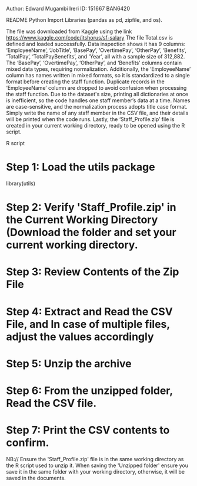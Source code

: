 Author: Edward Mugambi Ireri
ID: 151667
BAN6420


README
Python
Import Libraries (pandas as pd, zipfile, and os).

The file was downloaded from Kaggle using the link https://www.kaggle.com/code/itshorus/sf-salary
The file Total.csv is defined and loaded successfully. Data inspection shows it has 9 columns: ‘EmployeeName’, ‘JobTitle’, ‘BasePay’, ‘OvertimePay’, ‘OtherPay’, ‘Benefits’, ‘TotalPay’, ‘TotalPayBenefits’, and ‘Year’, all with a sample size of 312,882. The ‘BasePay’, ‘OvertimePay’, ‘OtherPay’, and ‘Benefits’ columns contain mixed data types, requiring normalization. Additionally, the ‘EmployeeName’ column has names written in mixed formats, so it is standardized to a single format before creating the staff function.
Duplicate records in the ‘EmployeeName’ column are dropped to avoid confusion when processing the staff function. Due to the dataset's size, printing all dictionaries at once is inefficient, so the code handles one staff member’s data at a time. Names are case-sensitive, and the normalization process adopts title case format. Simply write the name of any staff member in the CSV file, and their details will be printed when the code runs. Lastly, the ‘Staff_Profile.zip’ file is created in your current working directory, ready to be opened using the R script.

R script
# Step 1: Load the utils package
library(utils)
# Step 2: Verify 'Staff_Profile.zip' in the Current Working Directory (Download the folder and set your current working directory.
# Step 3: Review Contents of the Zip File
# Step 4: Extract and Read the CSV File, and In case of multiple files, adjust the values accordingly
# Step 5: Unzip the archive
# Step 6: From the unzipped folder, Read the CSV file. 
# Step 7: Print the CSV contents to confirm. 

NB:// Ensure the 'Staff_Profile.zip' file is in the same working directory as the R script used to unzip it. When saving the 'Unzipped folder' ensure you save it in the same folder with your working directory, otherwise, it will be saved in the documents.
